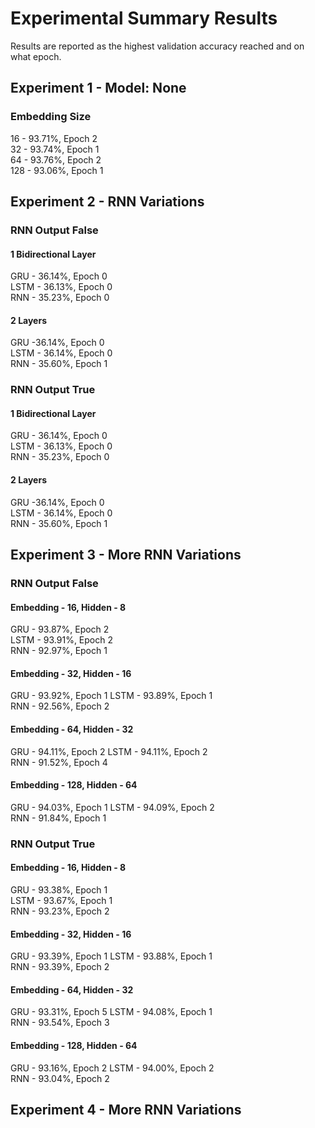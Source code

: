 # Experimental Summary Results

Results are reported as the highest validation accuracy reached and on what epoch.

## Experiment 1 - Model: None

### Embedding Size

16 - 93.71%, Epoch 2  
32 - 93.74%, Epoch 1  
64 - 93.76%, Epoch 2  
128 - 93.06%, Epoch 1  

## Experiment 2 - RNN Variations

### RNN Output False

#### 1 Bidirectional Layer

GRU - 36.14%, Epoch 0  
LSTM - 36.13%, Epoch 0  
RNN - 35.23%, Epoch 0  

#### 2 Layers

GRU -36.14%, Epoch 0  
LSTM - 36.14%, Epoch 0  
RNN - 35.60%, Epoch 1  

### RNN Output True

#### 1 Bidirectional Layer

GRU - 36.14%, Epoch 0  
LSTM - 36.13%, Epoch 0  
RNN - 35.23%, Epoch 0

#### 2 Layers

GRU -36.14%, Epoch 0  
LSTM - 36.14%, Epoch 0  
RNN - 35.60%, Epoch 1  

## Experiment 3 - More RNN Variations

### RNN Output False

#### Embedding - 16, Hidden - 8
GRU - 93.87%, Epoch 2  
LSTM - 93.91%, Epoch 2  
RNN - 92.97%, Epoch 1  

#### Embedding - 32, Hidden - 16
GRU - 93.92%, Epoch 1
LSTM - 93.89%, Epoch 1  
RNN - 92.56%, Epoch 2  

#### Embedding - 64, Hidden - 32
GRU - 94.11%, Epoch 2
LSTM - 94.11%, Epoch 2  
RNN - 91.52%, Epoch 4  

#### Embedding - 128, Hidden - 64
GRU - 94.03%, Epoch 1
LSTM - 94.09%, Epoch 2  
RNN - 91.84%, Epoch 1  

### RNN Output True

#### Embedding - 16, Hidden - 8
GRU - 93.38%, Epoch 1  
LSTM - 93.67%, Epoch 1  
RNN - 93.23%, Epoch 2  

#### Embedding - 32, Hidden - 16
GRU - 93.39%, Epoch 1
LSTM - 93.88%, Epoch 1  
RNN - 93.39%, Epoch 2  

#### Embedding - 64, Hidden - 32
GRU - 93.31%, Epoch 5
LSTM - 94.08%, Epoch 1  
RNN - 93.54%, Epoch 3  

#### Embedding - 128, Hidden - 64
GRU - 93.16%, Epoch 2
LSTM - 94.00%, Epoch 2  
RNN - 93.04%, Epoch 2  

## Experiment 4 - More RNN Variations
